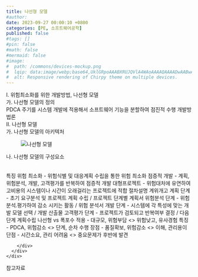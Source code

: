 ```yaml
---
title: 나선형 모델
#author: 
date: 2023-09-27 00:00:10 +0800
categories: [PE, 소프트웨어공학]
published: false
#tags: []
#pin: false
#math: false
#mermaid: false
#image:
#  path: /commons/devices-mockup.png
#  lqip: data:image/webp;base64,UklGRpoAAABXRUJQVlA4WAoAAAAQAAAADwAABwAAQUxQSDIAAAARL0AmbZurmr57yyIiqE8oiG0bejIYEQTgqiDA9vqnsUSI6H+oAERp2HZ65qP/VIAWAFZQOCBCAAAA8AEAnQEqEAAIAAVAfCWkAALp8sF8rgRgAP7o9FDvMCkMde9PK7euH5M1m6VWoDXf2FkP3BqV0ZYbO6NA/VFIAAAA
#  alt: Responsive rendering of Chirpy theme on multiple devices.
---
```


<div class="post-wrap">
  <div class="para">
    <div class="para-title">
      I. 위험최소화를 위한 개발방법, 나선형 모델
    </div>
    <div class="para-cntnt">
      <div class="para">
        <div class="para-title">
          가. 나선형 모델의 정의
        </div>
        <div class="para-cntnt">
            PDCA 주기를 시스템 개발에 적용해서 소프트웨어 기능을 분할하여 점진적 수행 개발방법론
        </div>
      </div>
    </div>
  </div>
  
  <div class="para">
    <div class="para-title">
      II. 나선형 모델
    </div>
    <div class="para-cntnt">
      <div class="para">
        <div class="para-title">
          가. 나선형 모델의 아키텍처
        </div>
        <div class="para-cntnt">
          <figure class="post-figure">
            <img src="/assets/img/posts/나선형-모델.png" alt="나선형 모델">
<!--            <figcaption>Source: Unveiling the Metaverse: Exploring Emerging Trends, Multifaceted Perspectives, and Future Challenges</figcaption>-->
          </figure>
        </div>
      </div>
      <div class="para">
        <div class="para-title">
          나. 나선형 모델의 구성요소
        </div>
        <div class="para-cntnt">
          <table class="post-table">
          </table>
          특징
  위험 최소화 - 위험식별 및 대응계획 수립을 통한 위험 최소화
  점증적 개발 - 계획, 위험분석, 개발, 고객평가를 반복하여 점증적 개발
  대형프로젝트 - 위험대처에 유연하여 고비용의 시스템이나 시간이 오래걸리는 프로젝트에 적합 
절차설명 계위개고
  계획 단계 - 초기 요구분석 및 프로젝트 계획 수립 / 프로젝트 단계별 계획서
  위험분석 단계 - 위험 분석.평가하여 감소 시키는 활동 / 위험 분석서
  개발 단계 - 시스템에 각 특성에 맞는 개발 모델 선택 / 개발 산출물
  고객평가 단계 - 프로젝트가 검토되고 반복여부 결정 /  다음단계 계획수립
나선형 vs 폭포수
  적용 - 대규모, 위험부담 &lt;&gt; 위험낮고, 유사경험
  특징 - PDCA, 위험감소 &lt;&gt; 단계, 순차 수행
  장점 - 품질확보, 위험감소 &lt;&gt; 이해, 관리용이
  단점 - 시간소요, 관리 어려움 &lt;&gt; 중요문제가 후반에 발견

        </div>
      </div>
    </div>
  </div>

  <div class="refr-wrap">
    <div class="refr-title">
        참고자료
    </div>
    <ol class="refr-list">
    <!--    <li>(나현식, 최대선) <a target="_blank" href="https://scienceon.kisti.re.kr/commons/util/originalView.do?cn=JAKO202225948430499&oCn=JAKO202225948430499&dbt=JAKO&journal=NJOU00291864">메타버스 보안 위협 요소 및 대응 방안 검토</a></li>-->
    <!--    <li>(M. Uddin, S. Manickam, H. Ullah, M. Obaidat and A. Dandoush) <a target="_blank" href="https://ieeexplore.ieee.org/abstract/document/10138386">Unveiling the Metaverse: Exploring Emerging Trends, Multifaceted Perspectives, and Future Challenges</a></li>-->
    </ol>
  </div>
</div>
